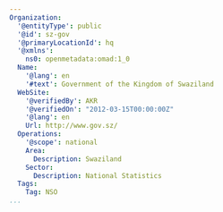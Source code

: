```yaml
---
Organization:
  '@entityType': public
  '@id': sz-gov
  '@primaryLocationId': hq
  '@xmlns':
    ns0: openmetadata:omad:1_0
  Name:
    '@lang': en
    '#text': Government of the Kingdom of Swaziland
  WebSite:
    '@verifiedBy': AKR
    '@verifiedOn': "2012-03-15T00:00:00Z"
    '@lang': en
    Url: http://www.gov.sz/
  Operations:
    '@scope': national
    Area:
      Description: Swaziland
    Sector:
      Description: National Statistics
  Tags:
    Tag: NSO
...
```

